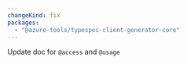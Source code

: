 ```yaml
---
changeKind: fix
packages:
  - "@azure-tools/typespec-client-generator-core"
---
```


Update doc for `@access` and `@usage`